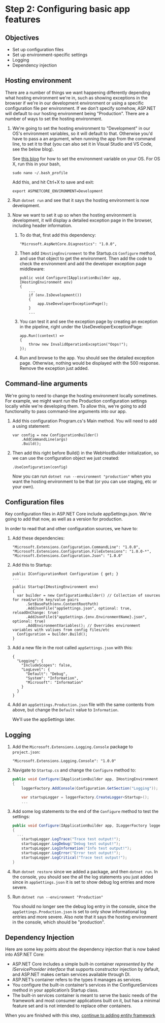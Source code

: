 # Step 2: Configuring basic app features

## Objectives
- Set up configuration files
- Set up environment-specific settings
- Logging
- Dependency injection

## Hosting environment 

There are a number of things we want happening differently depending what hosting environment we're in, such as showing exceptions in the browser if we're in our development environment or using a specific configuration file per environment. If we don't specify somehow, ASP.NET will default to our hosting environment being "Production". There are a number of ways to set the hosting environment. 

1. We're going to set the hosting environment to "Development" in our OS's environment variables, so it will default to that. Otherwise you'd have to pass a an argument, when running the app from the command line, to set it to that (you can also set it in Visual Studio and VS Code, see the below blog). 

    See [this blog](http://andrewlock.net/how-to-set-the-hosting-environment-in-asp-net-core/) for how to set the environment variable on your OS. For OS X, run this in your bash,

    ```
    sudo nano ~/.bash_profile
    ```

    Add this, and hit Ctrl+X to save and exit: 

    ```
    export ASPNETCORE_ENVIRONMENT=Development 
    ```  

2. Run `dotnet run` and see that it says the hosting environment is now development. 

3. Now we want to set it up so when the hosting environment is development, it will display a detailed exception page in the browser, including header information. 

    1. To do that, first add this dependency: 

        ```
        "Microsoft.AspNetCore.Diagnostics": "1.0.0",
        ```

    1. Then add  `IHostingEnvironment` to the Startup.cs `Configure` method, and use that object to get the environment. Then add the code to check the environment and add the developer exception page middleware:

        ```
        public void Configure(IApplicationBuilder app, IHostingEnvironment env)
        {
            ...
            if (env.IsDevelopment())
            {
                app.UseDeveloperExceptionPage();
            }
            ...
        ```

    1. You can test it and see the exception page by creating an exception in the pipeline, right under the UseDeveloperExceptionPage:  
        ```
        app.Run((context) =>
        {
            throw new InvalidOperationException("Oops!");
        });
        ```
    1. Run and browse to the app. You should see the detailed exception page. Otherwise, nothing would be displayed with the 500 response. Remove the exception just added. 

## Command-line arguments

We're going to need to change the hosting environment locally sometimes. For example, we might want run the Production configuration settings locally while we're developing them. To allow this, we're going to add functionality to pass command-line arguments into our app. 

1. Add this configuration Program.cs's Main method. You will need to add a using statement:

    ```
    var config = new ConfigurationBuilder()  
        .AddCommandLine(args)
        .Build();
    ```

2. Then add this right before Build() in the WebHostBuilder initialization, so we can use the configuration object we just created: 

    ```
    .UseConfiguration(config)
    ```

    Now you can run `dotnet run --environment "production"` when you want the hosting environment to be that (or you can use staging, etc or your own). 

## Configuration files

Key configuration files in ASP.NET Core include appSettings.json. We're going to add that now, as well as a version for production.

In order to read that and other configuration sources, we have to:

1. Add these dependencies:

    ```
    "Microsoft.Extensions.Configuration.CommandLine": "1.0.0",
    "Microsoft.Extensions.Configuration.FileExtensions": "1.0.0-*",
    "Microsoft.Extensions.Configuration.Json": "1.0.0"
    ```

1. Add this to Startup:

    ```
    public IConfigurationRoot Configuration { get; }
    ...

    public Startup(IHostingEnvironment env)
    {
      var builder = new ConfigurationBuilder() // Collection of sources for read/write key/value pairs
          .SetBasePath(env.ContentRootPath)
          .AddJsonFile("appSettings.json", optional: true, reloadOnChange: true)
          .AddJsonFile($"appSettings.{env.EnvironmentName}.json", optional: true)
          .AddEnvironmentVariables(); // Overrides environment variables with valiues from config files/etc
      Configuration = builder.Build();
    }
    ```

2. Add a new file in the root called `appSettings.json` with this:

    ```
    {
      "Logging": {
        "IncludeScopes": false,
        "LogLevel": {
          "Default": "Debug",
          "System": "Information",
          "Microsoft": "Information"
        }
      }
    }
    ```

3. Add an `appSettings.Production.json` file with the same contents from above, but change the `Default` value to `Information`.

    We'll use the appSettings later.

## Logging

1. Add the `Microsoft.Extensions.Logging.Console` package to `project.json`:

    ```
    "Microsoft.Extensions.Logging.Console": "1.0.0"
    ```

2. Navigate to `Startup.cs` and change the `Configure` method to:

    ```C#
    public void Configure(IApplicationBuilder app, IHostingEnvironment env, ILoggerFactory loggerFactory)
    {
        loggerFactory.AddConsole(Configuration.GetSection("Logging"));

        var startupLogger = loggerFactory.CreateLogger<Startup>();
        ...
    ```

3. Add some log statements to the end of the `Configure` method to test the settings:

    ```C#
    public void Configure(IApplicationBuilder app, ILoggerFactory loggerFactory)
    {
      ...
        startupLogger.LogTrace("Trace test output!");
        startupLogger.LogDebug("Debug test output!");
        startupLogger.LogInformation("Info test output!");            
        startupLogger.LogError("Error test output!");
        startupLogger.LogCritical("Trace test output!");
    }
    ```

4. Run `dotnet restore` since we added a package, and then `dotnet run`. In the console, you should see the all the log statements you just added since in `appSettings.json` it is set to show debug log entries and more severe.

5. Run `dotnet run --environment "Production"` 

    You should no longer see the debug log entry in the console, since the `appSettings.Production.json` is set to only show informational log entries and more severe. Also note that it says the hosting environment in the console, which should be "production". 

## Dependency Injection

Here are some key points about the dependency injection that is now baked into ASP.NET Core: 

- ASP.NET Core includes a simple built-in container *represented by the IServiceProvider interface* that supports constructor injection by default, and ASP.NET makes certain services available through DI.
- ASP.NET’s container refers to the types it manages as services.
- You configure the built-in container’s services in the ConfigureServices method in your application’s Startup class.
- The built-in services container is meant to serve the basic needs of the framework and most consumer applications built on it, but has a minimal feature set and is not intended to replace other containers.

When you are finished with this step, [continue to adding entity framework](03-EntityFramework/README.md)
